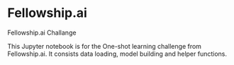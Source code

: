 # Fellowship.ai
Fellowship.ai Challange

This Jupyter notebook is for the One-shot learning challenge from Fellowship.ai. It consists data loading, model building and helper functions. 
